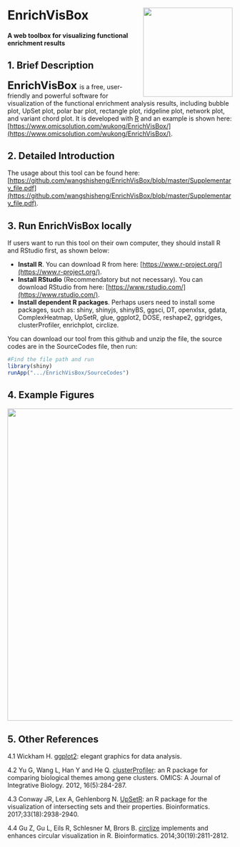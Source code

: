 # EnrichVisBox<img src="EVB_Logopng_middle.png" align="right" height="200" width="200"/>

#### A web toolbox for visualizing functional enrichment results

## 1. Brief Description
**<font size='5'> EnrichVisBox </font>** is a free, user-friendly and powerful software for visualization of the functional enrichment analysis results, including bubble plot, UpSet plot, polar bar plot, rectangle plot, ridgeline plot, network plot, and variant chord plot. It is developed with [R](https://www.r-project.org/) and an example is shown here: [https://www.omicsolution.com/wukong/EnrichVisBox/](https://www.omicsolution.com/wukong/EnrichVisBox/).

## 2. Detailed Introduction
The usage about this tool can be found here:
[https://github.com/wangshisheng/EnrichVisBox/blob/master/Supplementary_file.pdf](https://github.com/wangshisheng/EnrichVisBox/blob/master/Supplementary_file.pdf).

## 3. Run EnrichVisBox locally
If users want to run this tool on their own computer, they should install R and RStudio first, as shown below:
- **Install R**. You can download R from here: [https://www.r-project.org/](https://www.r-project.org/).
- **Install RStudio** (Recommendatory but not necessary). You can download RStudio from here: [https://www.rstudio.com/](https://www.rstudio.com/).
- **Install dependent R packages**. Perhaps users need to install some packages, such as: shiny, shinyjs, shinyBS, ggsci, DT, openxlsx, gdata, ComplexHeatmap, UpSetR, glue, ggplot2, DOSE, reshape2, ggridges, clusterProfiler, enrichplot, circlize.

You can download our tool from this github and unzip the file, the source codes are in the SourceCodes file, then run:
```r
#Find the file path and run 
library(shiny)
runApp(".../EnrichVisBox/SourceCodes")
```

## 4. Example Figures
<img src="Figure_example.png" align="center" height="700" width="800"/>

## 5. Other References
4.1 Wickham H. [ggplot2](https://ggplot2.tidyverse.org): elegant graphics for data analysis.

4.2 Yu G, Wang L, Han Y and He Q. [clusterProfiler](https://yulab-smu.github.io/clusterProfiler-book): an R package for comparing biological themes among gene clusters. OMICS: A Journal of Integrative Biology. 2012, 16(5):284-287.

4.3 Conway JR, Lex A, Gehlenborg N. [UpSetR](https://doi.org/10.1093/bioinformatics/btx364): an R package for the visualization of intersecting sets and their properties. Bioinformatics. 2017;33(18):2938-2940.

4.4 Gu Z, Gu L, Eils R, Schlesner M, Brors B. [circlize](https://academic.oup.com/bioinformatics/article/30/19/2811/2422259) implements and enhances circular visualization in R. Bioinformatics. 2014;30(19):2811-2812.
